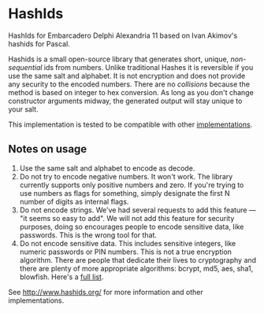 HashIds
=======

HashIds for Embarcadero Delphi Alexandria 11 based on Ivan Akimov's hashids for Pascal. 

Hashids is a small open-source library that generates short, unique, *non-sequential* ids from numbers. Unlike traditional Hashes it is reversible if you use the same salt and alphabet. It is not encryption and does not provide any security to the encoded numbers. There are no _collisions_ because the method is based on integer to hex conversion. As long as you don't change constructor arguments midway, the generated output will stay unique to your salt.

This implementation is tested to be compatible with other [implementations](https://hashids.org/).

## Notes on usage
1. Use the same salt and alphabet to encode as decode. 
2. Do not try to encode negative numbers. It won't work. The library currently supports only positive numbers and zero. If you're trying to use numbers as flags for something, simply designate the first N number of digits as internal flags.
4. Do not encode strings. We've had several requests to add this feature — "it seems so easy to add". We will not add this feature for security purposes, doing so encourages people to encode sensitive data, like passwords. This is the wrong tool for that.
5. Do not encode sensitive data. This includes sensitive integers, like numeric passwords or PIN numbers. This is not a true encryption algorithm. There are people that dedicate their lives to cryptography and there are plenty of more appropriate algorithms: bcrypt, md5, aes, sha1, blowfish. Here's a [full list](https://en.wikipedia.org/wiki/List_of_algorithms#Cryptography).

See http://www.hashids.org/ for more information and other implementations. 
